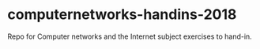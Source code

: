 # computernetworks-handins-2018
Repo for Computer networks and the Internet subject exercises to hand-in.
